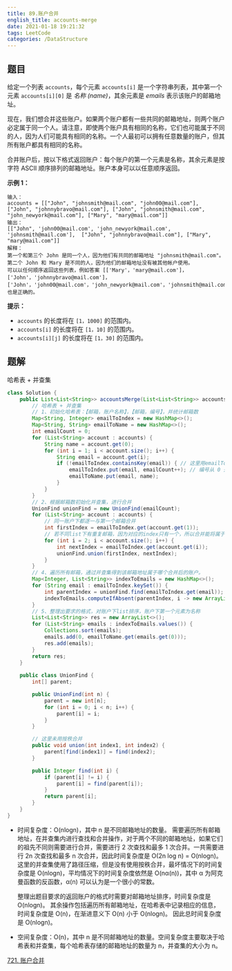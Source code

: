 ```yaml
---
title: 89.账户合并
english_title: accounts-merge
date: 2021-01-18 19:21:32
tags: LeetCode
categories: /DataStructure
---
```


## 题目

给定一个列表 `accounts`，每个元素 `accounts[i]` 是一个字符串列表，其中第一个元素 `accounts[i][0]` 是 *名称 (name)*，其余元素是 *emails* 表示该账户的邮箱地址。

现在，我们想合并这些账户。如果两个账户都有一些共同的邮箱地址，则两个账户必定属于同一个人。请注意，即使两个账户具有相同的名称，它们也可能属于不同的人，因为人们可能具有相同的名称。一个人最初可以拥有任意数量的账户，但其所有账户都具有相同的名称。

合并账户后，按以下格式返回账户：每个账户的第一个元素是名称，其余元素是按字符 ASCII 顺序排列的邮箱地址。账户本身可以以任意顺序返回。

**示例 1：**

```
输入：
accounts = [["John", "johnsmith@mail.com", "john00@mail.com"], ["John", "johnnybravo@mail.com"], ["John", "johnsmith@mail.com", "john_newyork@mail.com"], ["Mary", "mary@mail.com"]]
输出：
[["John", 'john00@mail.com', 'john_newyork@mail.com', 'johnsmith@mail.com'],  ["John", "johnnybravo@mail.com"], ["Mary", "mary@mail.com"]]
解释：
第一个和第三个 John 是同一个人，因为他们有共同的邮箱地址 "johnsmith@mail.com"。 
第二个 John 和 Mary 是不同的人，因为他们的邮箱地址没有被其他帐户使用。
可以以任何顺序返回这些列表，例如答案 [['Mary'，'mary@mail.com']，['John'，'johnnybravo@mail.com']，
['John'，'john00@mail.com'，'john_newyork@mail.com'，'johnsmith@mail.com']] 也是正确的。
```

**提示：**

- `accounts` 的长度将在 `[1，1000]` 的范围内。
- `accounts[i]` 的长度将在 `[1，10]` 的范围内。
- `accounts[i][j]` 的长度将在 `[1，30]` 的范围内。

## 题解

哈希表 + 并查集

```java
class Solution {
    public List<List<String>> accountsMerge(List<List<String>> accounts) {
        // 哈希表 + 并查集
        // 1、初始化哈希表：【邮箱，账户名称】，【邮箱，编号】，并统计邮箱数
        Map<String, Integer> emailToIndex = new HashMap<>();
        Map<String, String> emailToName = new HashMap<>();
        int emailCount = 0;
        for (List<String> account : accounts) {
            String name = account.get(0);
            for (int i = 1; i < account.size(); i++) {
                String email = account.get(i);
                if (!emailToIndex.containsKey(email)) { // 这里用emailToIndex判断，而非emailToName。因为不同邮箱可能有相同名称，但编号不同
                    emailToIndex.put(email, emailCount++); // 编号从 0 开始
                    emailToName.put(email, name);
                }
            }
        }
        // 2、根据邮箱数初始化并查集，进行合并
        UnionFind unionFind = new UnionFind(emailCount);
        for (List<String> account : accounts) {
            // 同一账户下都逐一与第一个邮箱合并
            int firstIndex = emailToIndex.get(account.get(1));
            // 若不同list下有重复邮箱，因为对应的index只有一个，所以合并能将属于同一账户的不同list一同合并。
            for (int i = 2; i < account.size(); i++) {
                int nextIndex = emailToIndex.get(account.get(i));
                unionFind.union(firstIndex, nextIndex);
            }
        }
        // 4、遍历所有邮箱，通过并查集得到该邮箱地址属于哪个合并后的账户。
        Map<Integer, List<String>> indexToEmails = new HashMap<>();
        for (String email : emailToIndex.keySet()) {
            int parentIndex = unionFind.find(emailToIndex.get(email));
            indexToEmails.computeIfAbsent(parentIndex, i -> new ArrayList<>()).add(email);
        }
        // 5、整理出要求的格式，对账户下list排序，账户下第一个元素为名称
        List<List<String>> res = new ArrayList<>();
        for (List<String> emails : indexToEmails.values()) {
            Collections.sort(emails);
            emails.add(0, emailToName.get(emails.get(0)));
            res.add(emails);
        }
        return res;
    }
  
    public class UnionFind {
        int[] parent;

        public UnionFind(int n) {
            parent = new int[n];
            for (int i = 0; i < n; i++) {
                parent[i] = i;
            }
        }

        // 这里未用按秩合并
        public void union(int index1, int index2) {
            parent[find(index1)] = find(index2);
        }

        public Integer find(int i) {
            if (parent[i] != i) {
                parent[i] = find(parent[i]);
            }
            return parent[i];
        }
    }    
}
```

* 时间复杂度：O(nlogn)，其中 n 是不同邮箱地址的数量。
  需要遍历所有邮箱地址，在并查集内进行查找和合并操作，对于两个不同的邮箱地址，如果它们的祖先不同则需要进行合并，需要进行 2 次查找和最多 1 次合并。一共需要进行 2n 次查找和最多 n 次合并，因此时间复杂度是 O(2n log n) = O(nlogn)。这里的并查集使用了路径压缩，但是没有使用按秩合并，最坏情况下的时间复杂度是 O(nlogn)，平均情况下的时间复杂度依然是 O(nα(n))，其中 α 为阿克曼函数的反函数，α(n) 可以认为是一个很小的常数。

  整理出题目要求的返回账户的格式时需要对邮箱地址排序，时间复杂度是 O(nlogn)。
  其余操作包括遍历所有邮箱地址，在哈希表中记录相应的信息，时间复杂度是 O(n)，在渐进意义下 O(n) 小于 O(nlogn)。
  因此总时间复杂度是 O(nlogn)。

* 空间复杂度：O(n)，其中 n 是不同邮箱地址的数量。空间复杂度主要取决于哈希表和并查集，每个哈希表存储的邮箱地址的数量为 n，并查集的大小为 n。




[721. 账户合并](https://leetcode-cn.com/problems/accounts-merge/)

